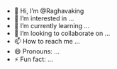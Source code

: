 - 👋 Hi, I’m @Raghavaking
- 👀 I’m interested in ...
- 🌱 I’m currently learning ...
- 💞️ I’m looking to collaborate on ...
- 📫 How to reach me ...
- 😄 Pronouns: ...
- ⚡ Fun fact: ...

<!---
Raghavaking/Raghavaking is a ✨ special ✨ repository because its `README.md` (this file) appears on your GitHub profile.
You can click the Preview link to take a look at your changes.
--->
